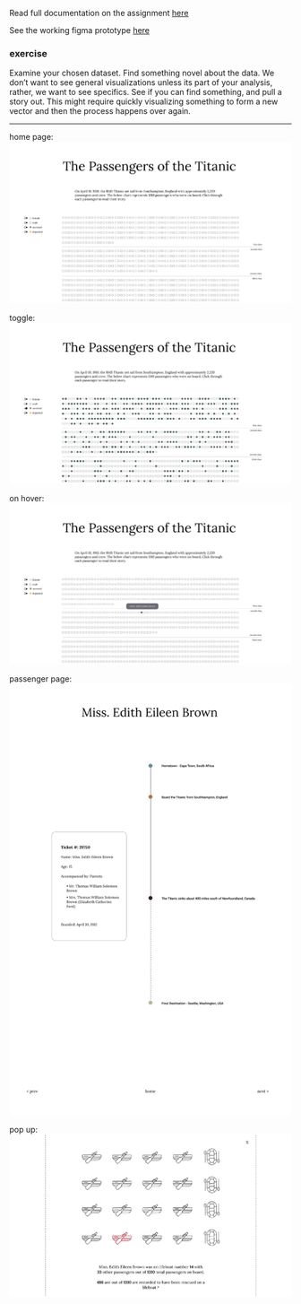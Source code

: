 Read full documentation on the assignment [here](https://github.com/ssoheecho/data-viz-fa20/tree/main/assignment_04)

See the working figma prototype [here](https://www.figma.com/proto/kMJxWrW4Zz8I5fgGdFrqnU/data-viz-assignment-4?node-id=3%3A25&scaling=min-zoom)

### exercise

Examine your chosen dataset. Find something novel about the data. We don’t want to see general visualizations unless its part of your analysis, rather, we want to see specifics. See if you can find something, and pull a story out. This might require quickly visualizing something to form a new vector and then the process happens over again. 

-------------------

home page:
![titanic dataset mockup 1](/assets/4-1.png)

toggle:
![titanic dataset mockup 2](/assets/4-2.png)

on hover:
![titanic dataset mockup 3](/assets/4-3.png)

passenger page:
![titanic dataset mockup 4](/assets/4-4.png)

pop up:
![titanic dataset mockup 5](/assets/4-5.png)